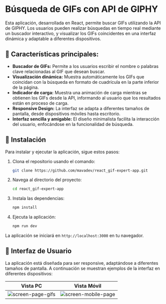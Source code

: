 # Búsqueda de GIFs con API de GIPHY

Esta aplicación, desarrollada en React, permite buscar GIFs utilizando la API de GIPHY. Los usuarios pueden realizar búsquedas en tiempo real mediante un buscador interactivo, y visualizar los GIFs coincidentes en una interfaz dinámica y adaptable a diferentes dispositivos.

## :pushpin: Características principales:
- **Buscador de GIFs:** Permite a los usuarios escribir el nombre o palabras clave relacionadas al GIF que desean buscar.
- **Visualización dinámica:** Muestra automáticamente los GIFs que coincidan con la búsqueda en formato de cuadrícula en la parte inferior de la página.
- **Indicador de carga:** Muestra una animación de carga mientras se obtienen los GIFs desde la API, informando al usuario que los resultados están en proceso de carga.
- **Responsive Design:** La interfaz se adapta a diferentes tamaños de pantalla, desde dispositivos móviles hasta escritorio.
- **Interfaz sencilla y amigable:** El diseño minimalista facilita la interacción del usuario, enfocándose en la funcionalidad de búsqueda.

## :dart: Instalación

Para instalar y ejecutar la aplicación, sigue estos pasos:

1. Clona el repositorio usando el comando:
   ```bash
   git clone https://github.com/mavadev/react_gif-expert-app.git
2. Navega al directorio del proyecto:
   ```bash
   cd react_gif-expert-app
3. Instala las dependencias:
   ```bash
   npm install
4. Ejecuta la aplicación:
   ```bash
   npm run dev
La aplicación se iniciará en ```http://localhost:3000``` en tu navegador.

## :art: Interfaz de Usuario
La aplicación está diseñada para ser responsive, adaptándose a diferentes tamaños de pantalla. 
A continuación se muestran ejemplos de la interfaz en diferentes dispositivos:

| Vista PC | Vista Móvil |
|:---------:|:------------:|
| ![screen-page-gifs](https://github.com/user-attachments/assets/f102a55b-6511-4035-af16-e1a4ca09bceb) | ![screen-mobile-page](https://github.com/user-attachments/assets/d70e4020-ac46-459c-b04b-30c4acd5092e) |
